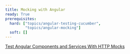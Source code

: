 ```yaml
---
title: Mocking with Angular
ready: True
prerequisites:
  hard: ["topics/angular-testing-cucumber",
         "topics/angular-mocking"]
  soft: []
---
```


[Test Angular Components and Services With HTTP Mocks](https://levelup.gitconnected.com/test-angular-components-and-services-with-http-mocks-e143d90fa27d)



